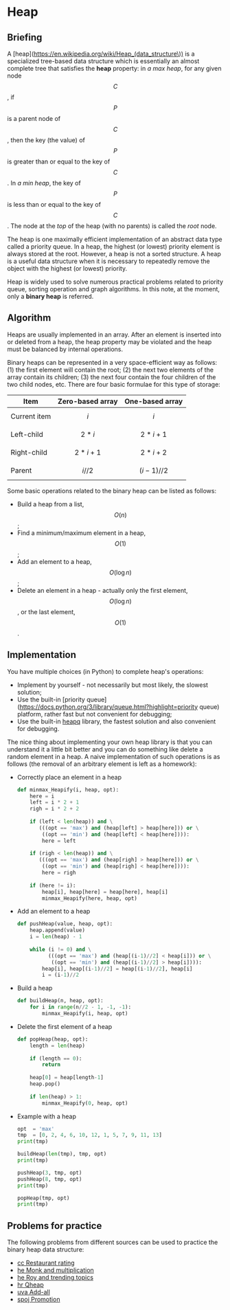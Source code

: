 # Heap
## Briefing
A [heap](https://en.wikipedia.org/wiki/Heap_(data_structure\)) is a specialized tree-based data structure which is essentially an almost complete tree that satisfies the **heap** property: in _a max heap_, for any given node $$C$$, if $$P$$ is a parent node of $$C$$, then the key (the value) of $$P$$ is greater than or equal to the key of $$C$$. In _a min heap_, the key of $$P$$ is less than or equal to the key of $$C$$. The node at the _top_ of the heap (with no parents) is called the _root_ node.

The heap is one maximally efficient implementation of an abstract data type called a priority queue. In a heap, the highest (or lowest) priority element is always stored at the root. However, a heap is not a sorted structure. A heap is a useful data structure when it is necessary to repeatedly remove the object with the highest (or lowest) priority.

Heap is widely used to solve numerous practical problems related to priority queue, sorting operation and graph algorithms. In this note, at the moment, only a **binary heap** is referred. 


## Algorithm
Heaps are usually implemented in an array. After an element is inserted into or deleted from a heap, the heap property may be violated and the heap must be balanced by internal operations.

Binary heaps can be represented in a very space-efficient way as follows: (1) the first element will contain the root; (2) the next two elements of the array contain its children;  (3) the next four contain the four children of the two child nodes, etc. There are four basic formulae for this type of storage:

|  Item          |  Zero-based array  |  One-based array |
|  ---           |  ---               |  ---             |
|  Current item  |  $$i$$             |  $$i$$           |
|  Left-child    |  $$2*i$$           |  $$2*i+1$$       |
|  Right-child   |  $$2*i+1$$         |  $$2*i+2$$       |
|  Parent        |  $$i//2$$          |  $$(i-1)//2$$    | 


Some basic operations related to the binary heap can be listed as follows:
- Build a heap from a list, $$O(n)$$;
- Find a minimum/maximum element in a heap, $$O(1)$$; 
- Add an element to a heap, $$O(\log n)$$;
- Delete an element in a heap - actually only the first element, $$O(\log n)$$, or the last element, $$O(1)$$.


## Implementation
You have multiple choices (in Python) to complete heap's operations:
- Implement by yourself - not necessarily but most likely, the slowest solution;
- Use the built-in [priority queue](https://docs.python.org/3/library/queue.html?highlight=priority queue) platform, rather fast but not convenient for debugging; 
- Use the built-in [heapq](https://docs.python.org/3.7/library/heapq.html) library, the fastest solution and also convenient for debugging.

The nice thing about implementing your own heap library is that you can understand it a little bit better and you can do something like delete a random element in a heap. A naive implementation of such operations is as follows (the removal of an arbitrary element is left as a homework):
- Correctly place an element in a heap 
  ```python
  def minmax_Heapify(i, heap, opt):
      here = i
      left = i * 2 + 1
      righ = i * 2 + 2
      
      if (left < len(heap)) and \
         (((opt == 'max') and (heap[left] > heap[here])) or \
          ((opt == 'min') and (heap[left] < heap[here]))):
          here = left
      
      if (righ < len(heap)) and \
         (((opt == 'max') and (heap[righ] > heap[here])) or \
          ((opt == 'min') and (heap[righ] < heap[here]))):
          here = righ
          
      if (here != i):
          heap[i], heap[here] = heap[here], heap[i]
          minmax_Heapify(here, heap, opt)
  ```
- Add an element to a heap 
  ```python
  def pushHeap(value, heap, opt):
      heap.append(value)
      i = len(heap) - 1
      
      while (i != 0) and \
            (((opt == 'max') and (heap[(i-1)//2] < heap[i])) or \
             ((opt == 'min') and (heap[(i-1)//2] > heap[i]))):
          heap[i], heap[(i-1)//2] = heap[(i-1)//2], heap[i]
          i = (i-1)//2
  ```
- Build a heap
  ```python
  def buildHeap(n, heap, opt):
      for i in range(n//2 - 1, -1, -1):
          minmax_Heapify(i, heap, opt)
  ```
- Delete the first element of a heap 
  ```python
  def popHeap(heap, opt):
      length = len(heap)
      
      if (length == 0):
          return
          
      heap[0] = heap[length-1]    
      heap.pop()
      
      if len(heap) > 1:
          minmax_Heapify(0, heap, opt)
  ```
- Example with a heap
  ```python
  opt  = 'max'
  tmp  = [0, 2, 4, 6, 10, 12, 1, 5, 7, 9, 11, 13]
  print(tmp)
  
  buildHeap(len(tmp), tmp, opt)
  print(tmp)
  
  pushHeap(3, tmp, opt)
  pushHeap(8, tmp, opt)
  print(tmp)
  
  popHeap(tmp, opt) 
  print(tmp)
  ```


## Problems for practice
The following problems from different sources can be used to practice the binary heap data structure:
- [cc Restaurant rating](https://www.codechef.com/problems/RRATING)
- [he Monk and multiplication](https://www.hackerearth.com/practice/data-structures/trees/heapspriority-queues/practice-problems/algorithm/monk-and-multiplication/)
- [he Roy and trending topics](https://www.hackerearth.com/practice/data-structures/trees/heapspriority-queues/practice-problems/algorithm/roy-and-trending-topics-1/)
- [hr Qheap](https://www.hackerrank.com/challenges/qheap1/problem)
- [uva Add-all](https://uva.onlinejudge.org/index.php?option=onlinejudge&page=show_problem&problem=1895)
- [spoj Promotion](https://www.spoj.com/problems/PRO/)

